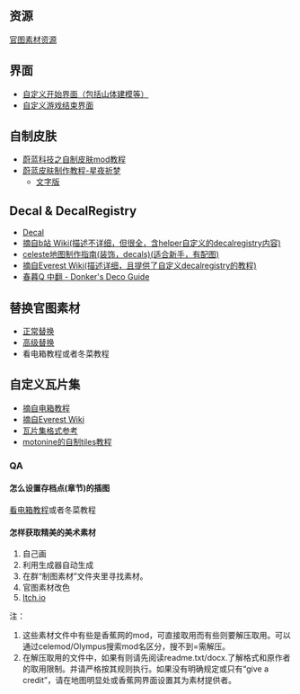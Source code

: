 ## 资源

[官图素材资源](../mods/resources.md)

## 界面

* [自定义开始界面（包括山体建模等）](https://github.com/EverestAPI/Resources/wiki/Overworld-Customisation)
* [自定义游戏结束界面](https://github.com/EverestAPI/Resources/wiki/Chapter-Complete-Screen)

## 自制皮肤

* [蔚蓝科技之自制皮肤mod教程](https://www.bilibili.com/video/BV1Uv4y1K751)
* [蔚蓝皮肤制作教程-星夜祈梦](https://www.bilibili.com/video/BV1YpYueREPt)
    * [文字版](../assets/mappings/graphics/skin/蔚蓝皮肤制作教程-星夜祈梦.pdf)

## Decal & DecalRegistry

* [Decal](https://wiki.biligame.com/celeste/Decal)
* [摘自b站 Wiki(描述不详细，但很全，含helper自定义的decalregistry内容)](https://wiki.biligame.com/celeste/DecalRegistry)
* [celeste地图制作指南(装饰，decals)(适合新手，有配图)](https://www.bilibili.com/read/cv18389517/)
* [摘自Everest Wiki(描述详细，且提供了自定义decalregistry的教程)](https://github.com/EverestAPI/Resources/wiki/Decal-Registry)
* [春暮Q 中翻 - Donker's Deco Guide](../assets/mappings/graphics/decals/中翻%20-%20Donker's%20Deco%20Guide.docx)

## 替换官图素材

* [正常替换](https://github.com/EverestAPI/Resources/wiki/Replacing-A-Texture)
* [高级替换](https://github.com/EverestAPI/Resources/wiki/Reskinning-Entities)
* 看电箱教程或者冬菜教程

## 自定义瓦片集

* [摘自电箱教程](https://www.bilibili.com/video/BV1kV4y137Mn/?spm_id_from=333.788&vd_source=217bacbee37820b5bf3ed2f4fb8f6c94)
* [摘自Everest Wiki](https://github.com/EverestAPI/Resources/wiki/Custom-Tilesets)
* [瓦片集格式参考](https://github.com/EverestAPI/Resources/wiki/Tileset-Format-Reference)
* [motonine的自制tiles教程](../assets/mappings/graphics/tileset/自制tiles教程%5B23.12.17更新%20作者motonine%5D.txt)

### QA

#### 怎么设置存档点(章节)的插图
[看电箱教程](https://www.bilibili.com/video/BV1A14y1W7hr)或者冬菜教程


#### 怎样获取精美的美术素材
1. 自己画
2. 利用生成器自动生成
3. 在群“制图素材”文件夹里寻找素材。
4. 官图素材改色
5. [Itch.io](https://itch.io/game-assets)

注：

1. 这些素材文件中有些是香蕉网的mod，可直接取用而有些则要解压取用。可以通过celemod/Olympus搜索mod名区分，搜不到=需解压。
2. 在解压取用的文件中，如果有则请先阅读readme.txt/docx.了解格式和原作者的取用限制。并请严格按其规则执行。如果没有明确规定或只有“give a credit”，请在地图明显处或香蕉网界面设置其为素材提供者。
